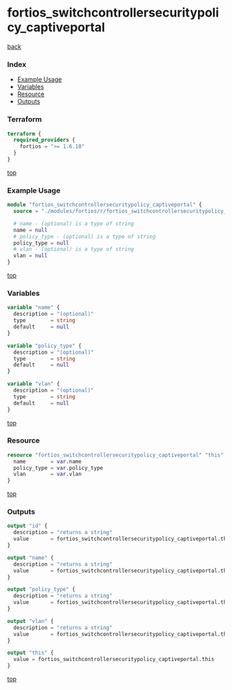 # fortios_switchcontrollersecuritypolicy_captiveportal

[back](../fortios.md)

### Index

- [Example Usage](#example-usage)
- [Variables](#variables)
- [Resource](#resource)
- [Outputs](#outputs)

### Terraform

```terraform
terraform {
  required_providers {
    fortios = ">= 1.6.18"
  }
}
```

[top](#index)

### Example Usage

```terraform
module "fortios_switchcontrollersecuritypolicy_captiveportal" {
  source = "./modules/fortios/r/fortios_switchcontrollersecuritypolicy_captiveportal"

  # name - (optional) is a type of string
  name = null
  # policy_type - (optional) is a type of string
  policy_type = null
  # vlan - (optional) is a type of string
  vlan = null
}
```

[top](#index)

### Variables

```terraform
variable "name" {
  description = "(optional)"
  type        = string
  default     = null
}

variable "policy_type" {
  description = "(optional)"
  type        = string
  default     = null
}

variable "vlan" {
  description = "(optional)"
  type        = string
  default     = null
}
```

[top](#index)

### Resource

```terraform
resource "fortios_switchcontrollersecuritypolicy_captiveportal" "this" {
  name        = var.name
  policy_type = var.policy_type
  vlan        = var.vlan
}
```

[top](#index)

### Outputs

```terraform
output "id" {
  description = "returns a string"
  value       = fortios_switchcontrollersecuritypolicy_captiveportal.this.id
}

output "name" {
  description = "returns a string"
  value       = fortios_switchcontrollersecuritypolicy_captiveportal.this.name
}

output "policy_type" {
  description = "returns a string"
  value       = fortios_switchcontrollersecuritypolicy_captiveportal.this.policy_type
}

output "vlan" {
  description = "returns a string"
  value       = fortios_switchcontrollersecuritypolicy_captiveportal.this.vlan
}

output "this" {
  value = fortios_switchcontrollersecuritypolicy_captiveportal.this
}
```

[top](#index)
